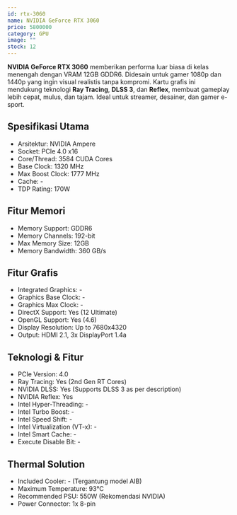 ```yaml
---
id: rtx-3060
name: NVIDIA GeForce RTX 3060
price: 5800000
category: GPU
image: ""
stock: 12
---
```


**NVIDIA GeForce RTX 3060** memberikan performa luar biasa di kelas menengah dengan VRAM 12GB GDDR6. Didesain untuk gamer 1080p dan 1440p yang ingin visual realistis tanpa kompromi. Kartu grafis ini mendukung teknologi **Ray Tracing**, **DLSS 3**, dan **Reflex**, membuat gameplay lebih cepat, mulus, dan tajam. Ideal untuk streamer, desainer, dan gamer e-sport.

## Spesifikasi Utama

- Arsitektur: NVIDIA Ampere
- Socket: PCIe 4.0 x16
- Core/Thread: 3584 CUDA Cores
- Base Clock: 1320 MHz
- Max Boost Clock: 1777 MHz
- Cache: -
- TDP Rating: 170W

## Fitur Memori

- Memory Support: GDDR6
- Memory Channels: 192-bit
- Max Memory Size: 12GB
- Memory Bandwidth: 360 GB/s

## Fitur Grafis

- Integrated Graphics: -
- Graphics Base Clock: -
- Graphics Max Clock: -
- DirectX Support: Yes (12 Ultimate)
- OpenGL Support: Yes (4.6)
- Display Resolution: Up to 7680x4320
- Output: HDMI 2.1, 3x DisplayPort 1.4a

## Teknologi & Fitur

- PCIe Version: 4.0
- Ray Tracing: Yes (2nd Gen RT Cores)
- NVIDIA DLSS: Yes (Supports DLSS 3 as per description)
- NVIDIA Reflex: Yes
- Intel Hyper-Threading: -
- Intel Turbo Boost: -
- Intel Speed Shift: -
- Intel Virtualization (VT-x): -
- Intel Smart Cache: -
- Execute Disable Bit: -

## Thermal Solution

- Included Cooler: - (Tergantung model AIB)
- Maximum Temperature: 93°C
- Recommended PSU: 550W (Rekomendasi NVIDIA)
- Power Connector: 1x 8-pin
